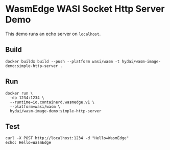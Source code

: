 # WasmEdge WASI Socket Http Server Demo

This demo runs an echo server on `localhost`.

## Build

```shell
docker buildx build --push --platform wasi/wasm -t hydai/wasm-image-demo:simple-http-server .
```

## Run

```shell
docker run \
  -dp 1234:1234 \
  --runtime=io.containerd.wasmedge.v1 \
  --platform=wasi/wasm \
  hydai/wasm-image-demo:simple-http-server
```

## Test

```shell
curl -X POST http://localhost:1234 -d "Hello=WasmEdge"
echo: Hello=WasmEdge
```

